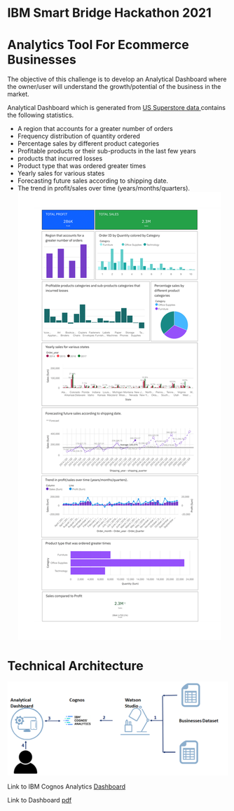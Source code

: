 <!-- # SBSPS-Challenge-5520-Analytics-Tool-For-Ecommerce-businesses -->
# IBM Smart Bridge Hackathon 2021
# Analytics Tool For Ecommerce Businesses

The objective of this challenge is to develop an Analytical Dashboard where the owner/user will understand the growth/potential of the business in the market.

Analytical Dashboard which is generated from [US Superstore data ](https://www.kaggle.com/juhi1994/superstore-analysis) contains the following statistics.


- A region that accounts for a greater number of orders
- Frequency distribution of quantity ordered  
- Percentage sales by different product categories 
- Profitable products or their sub-products in the last few years 
- products  that incurred losses
- Product type that was ordered greater times 
- Yearly sales for various states
- Forecasting future sales according to shipping date.
- The trend in profit/sales over time (years/months/quarters).
  ![Dashboard](Dashboard.png)

# Technical Architecture
![Technical-Architecture](Technical-Architecture.png)


Link to IBM Cognos Analytics [Dashboard](https://us1.ca.analytics.ibm.com/bi/?perspective=dashboard&pathRef=.my_folders%2FDASHBOARD&action=view&mode=dashboard&subView=model0000017b9c8c7157_00000001)

Link to Dashboard [pdf](Dashboard.pdf)


